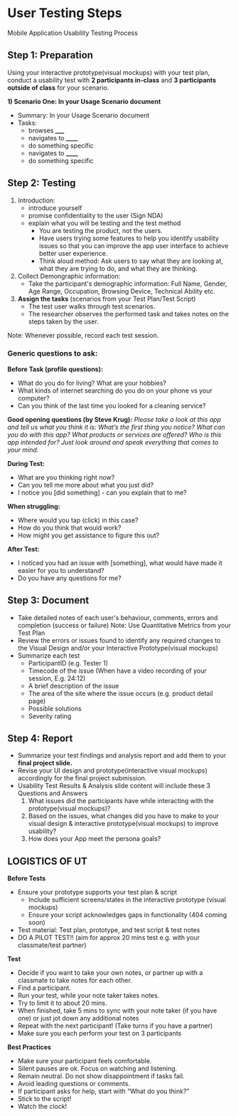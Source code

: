 # User Testing Steps

Mobile Application Usability Testing Process

## Step 1: Preparation

Using your interactive prototype(visual mockups) with your test plan, conduct a usability test with **2 participants in-class** and **3 participants outside of class** for your scenario.

**1) Scenario One: In your Usage Scenario document**

- Summary: In your Usage Scenario document
- Tasks:
  - browses **\_\_\_**
  - navigates to **\_\_\_\_**
  - do something specific
  - navigates to **\_\_\_\_**
  - do something specific

## Step 2: Testing

1. Introduction:
   - introduce yourself
   - promise confidentiality to the user (Sign NDA)
   - explain what you will be testing and the test method
     - You are testing the product, not the users.
     - Have users trying some features to help you identify usability issues so that you can improve the app user interface to achieve better user experience.
     - Think aloud method: Ask users to say what they are looking at, what they are trying to do, and what they are thinking.
2. Collect Demongraphic information:
   - Take the participant's demographic information: Full Name, Gender, Age Range, Occupation, Browsing Device, Technical Ability etc.
3. **Assign the tasks** (scenarios from your Test Plan/Test Script)
   - The test user walks through test scenarios.
   - The researcher observes the performed task and takes notes on the steps taken by the user.

Note: Whenever possible, record each test session.

### Generic questions to ask:

**Before Task (profile questions):**

- What do you do for living? What are your hobbies?
- What kinds of internet searching do you do on your phone vs your computer?
- Can you think of the last time you looked for a cleaning service?

**Good opening questions (by Steve Krug):**
_Please take a look at this app and tell us what you think it is: What’s the first thing you notice? What can you do with this app? What products or services are offered? Who is this app intended for? Just look around and speak everything that comes to your mind._

**During Test:**

- What are you thinking right now?
- Can you tell me more about what you just did?
- I notice you [did something] - can you explain that to me?

**When struggling:**

- Where would you tap (click) in this case?
- How do you think that would work?
- How might you get assistance to figure this out?

**After Test:**

- I noticed you had an issue with [something], what would have made it easier for you to understand?
- Do you have any questions for me?

## Step 3: Document

- Take detailed notes of each user's behaviour, comments, errors and completion (success or failure) Note: Use Quantitative Metrics from your Test Plan
- Review the errors or issues found to identify any required changes to the Visual Design and/or your Interactive Prototype(visual mockups)
- Summarize each test
  - ParticipantID (e.g. Tester 1)
  - Timecode of the issue (When have a video recording of your session, E.g. 24:12)
  - A brief description of the issue
  - The area of the site where the issue occurs (e.g. product detail page)
  - Possible solutions
  - Severity rating

## Step 4: Report

- Summarize your test findings and analysis report and add them to your **final project slide.**
- Revise your UI design and prototype(interactive visual mockups) accordingly for the final project submission.
- Usability Test Results & Analysis slide content will include these 3 Questions and Answers
  1. What issues did the participants have while interacting with the prototype(visual mockups)?
  2. Based on the issues, what changes did you have to make to your visual design & interactive prototype(visual mockups) to improve usability?
  3. How does your App meet the persona goals?

## LOGISTICS OF UT

**Before Tests**

- Ensure your prototype supports your test plan & script
  - Include sufficient screens/states in the interactive prototype (visual mockups)
  - Ensure your script acknowledges gaps in functionality (404 coming soon)
- Test material: Test plan, prototype, and test script & test notes
- DO A PILOT TEST!! (aim for approx 20 mins test e.g. with your classmate/test partner)

**Test**

- Decide if you want to take your own notes, or partner up with a classmate to take notes for each other.
- Find a participant.
- Run your test, while your note taker takes notes.
- Try to limit it to about 20 mins.
- When finished, take 5 mins to sync with your note taker (if you have one) or just jot down any additional notes
- Repeat with the next participant! (Take turns if you have a partner)
- Make sure you each perform your test on 3 participants

**Best Practices**

- Make sure your participant feels comfortable.
- Silent pauses are ok. Focus on watching and listening.
- Remain neutral. Do not show disappointment if tasks fail.
- Avoid leading questions or comments.
- If participant asks for help, start with “What do you think?”
- Stick to the script!
- Watch the clock!
